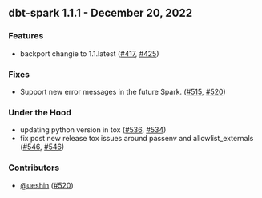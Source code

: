 ## dbt-spark 1.1.1 - December 20, 2022
### Features
- backport changie to 1.1.latest ([#417](https://github.com/dbt-labs/dbt-spark/issues/417), [#425](https://github.com/dbt-labs/dbt-spark/pull/425))
### Fixes
- Support new error messages in the future Spark. ([#515](https://github.com/dbt-labs/dbt-spark/issues/515), [#520](https://github.com/dbt-labs/dbt-spark/pull/520))
### Under the Hood
- updating python version in tox ([#536](https://github.com/dbt-labs/dbt-spark/issues/536), [#534](https://github.com/dbt-labs/dbt-spark/pull/534))
- fix post new release tox issues around passenv and allowlist_externals ([#546](https://github.com/dbt-labs/dbt-spark/issues/546), [#546](https://github.com/dbt-labs/dbt-spark/pull/546))

### Contributors
- [@ueshin](https://github.com/ueshin) ([#520](https://github.com/dbt-labs/dbt-spark/pull/520))
